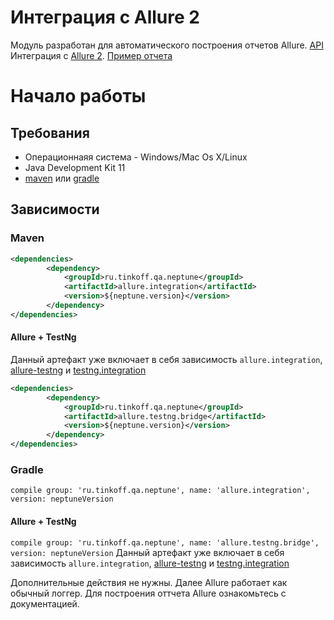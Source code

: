 # Интеграция с Allure 2

Модуль разработан для автоматического построения отчетов Allure. [API](https://tinkoffcreditsystems.github.io/neptune/allure.integration/) 
Интеграция с [Allure 2](https://docs.qameta.io/allure/). [Пример отчета](https://demo.qameta.io/allure/)

# Начало работы

## Требования
 
 - Операционнаяя система - Windows/Mac Os X/Linux
 - Java Development Kit 11
 - [maven](https://maven.apache.org/) или [gradle](https://gradle.org/)
 
## Зависимости

### Maven

```xml
<dependencies>
        <dependency>
            <groupId>ru.tinkoff.qa.neptune</groupId>
            <artifactId>allure.integration</artifactId>
            <version>${neptune.version}</version>
        </dependency>
</dependencies>

``` 

#### Allure + TestNg

Данный артефакт уже включает в себя зависимость `allure.integration`, [allure-testng](https://docs.qameta.io/allure/#_testng) и [testng.integration](/doc/rus/testng/Main.md) 

```xml
<dependencies>
        <dependency>
            <groupId>ru.tinkoff.qa.neptune</groupId>
            <artifactId>allure.testng.bridge</artifactId>
            <version>${neptune.version}</version>
        </dependency>
</dependencies>

``` 


### Gradle

`compile group: 'ru.tinkoff.qa.neptune', name: 'allure.integration', version: neptuneVersion`

#### Allure + TestNg

`compile group: 'ru.tinkoff.qa.neptune', name: 'allure.testng.bridge', version: neptuneVersion`
Данный артефакт уже включает в себя зависимость `allure.integration`, [allure-testng](https://docs.qameta.io/allure/#_testng) и [testng.integration](/doc/rus/testng/Main.md) 

Дополнительные действия не нужны. Далее Allure работает как обычный логгер. Для построения оттчета Allure ознакомьтесь с документацией.
